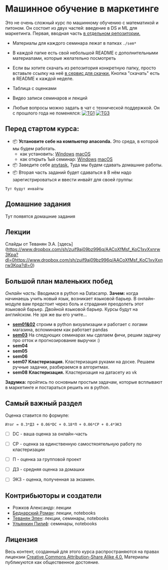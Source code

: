 # Машинное обучение в маркетинге

Это не очень сложный курс по машинному обучению с математикой и питоном. Он состоит из двух частей: введение в DS и ML для маркетинга. Первая, вводная часть [в отдельном репозитории.](https://github.com/FUlyankin/Intro_to_DS)

* Материалы для каждого семинара лежат в папках `./sem*`
* В каждой папке есть свой небольшой README с дополнительными материалами, которые желательно посмотреть
* Если вы хотите скачать из репозитория конкретную папку, просто вставьте ссылку на неё [в сервис для скачки.](https://minhaskamal.github.io/DownGit/#/home) Кнопка "скачать" есть в README к каждой неделе.
* Таблица с оценками
* Видео записи семинаров и лекций

* Любые вопросы можно задать в чат с технической поддержкой. Он с прошлого года не поменялся: [![TG1](https://img.shields.io/badge/Telegram-BMM--chat-blue)]( ) [![TG3](https://img.shields.io/badge/Telegram-канал%20с%20объявлениями-blue)](https://bit.ly/2xQpHNZ)


## Перед стартом курса:

- 📦 __Установите себе на компьютер anaconda.__ Это среда, в которой мы будем работать.  
  - как установить:
  [Windows](https://github.com/FUlyankin/Intro_to_DS/blob/master/pdfs/install_conda_windows.pdf)
  [macOS](https://github.com/FUlyankin/Intro_to_DS/blob/master/pdfs/Anaconda%20installation%20guide_MacOS.pdf)
  - как открыть 1ый семинар:
  [Windows](https://github.com/FUlyankin/Intro_to_DS/blob/master/pdfs/download_and_open_sem01_windows.pdf)
  [macOS](https://github.com/FUlyankin/Intro_to_DS/blob/master/pdfs/Jupyter%20Notebook%20guide_MacOS.pdf)  
- 📦 Заведите себе [anytask.](https://anytask.org) Туда мы будем сдавать домашние работы.
- 📦 Вторая часть заданий будет сдаваться в  В нём надо зарегистрироваться и ввести инвайт для своей группы: 


```
Тут будут инвайты

```


## Домашние задания

Тут появятся домашние задания

## Лекции

Слайды от Теванян Э.А. [здесь]
(https://www.dropbox.com/sh/zuif9aj09bz996q/AACoXfMsf_KoC1xvXxnrw3Kpa?dl=0https://www.dropbox.com/sh/zuif9aj09bz996q/AACoXfMsf_KoC1xvXxnrw3Kpa?dl=0)

## Большой план маленьких побед

_Онлайн часть:_ Вводимся в python на Datacamp. __Зачем:__ когда начинаешь учить новый язык, возникает языковой барьер. В онлайн-модуле вам предстоит через боль и страдания преодолеть этот языковой барьер. Двойной языковой барьер. Курсы будут на английском. Не зря же вы его учите...

- [__sem01&02__](./sem01) строим в python визуализации и работает с логами магазина, вспоминаем как работает pandas
- [__sem03__](./sem03) На следующих семинарах мы сделаем фичи, решим задачку про отток и прогнозирование выручки :)
- __sem04__
- __sem05__
- __sem06__
- __sem07__ __Кластеризация.__ Кластеризация руками на доске. Решаем ручные задачки, разбираемся в алгоритмах. 
- __sem08__  __Кластеризация.__ Кластеризация на датасету из vk

__Задумка:__  пройтись по основным простым задачам, которые всплывают в маркетинге и постараться решить их в python.

## Самый важный раздел

Оценка ставится по формуле:

```
Итог = 0.3*ДЗ + 0.06*DC + 0.18*П + 0.06*СР + 0.4*ЭКЗ
```

- [ ] DC - ваша оценка за онлайн-часть
- [ ] СР - оценка за единственную самостяоятельную работу по кластеризации
- [ ] П - оценка за групповой проект
- [ ] ДЗ - средняя оценка за домашки
- [ ] ЭКЗ - оценка, полученная за экзамен.


## Контрибьюторы и создатели

- Рожков Александр: лекции
- [Беднарский Роман](https://github.com/Bromanskiy): лекции, notebooks
- [Теванян Элен](https://github.com/elentevanyan): лекции, семинары, notebooks
- [Ульянкин Пилиф](https://github.com/FUlyankin): семинары, notebooks


## Лицензия

Весь контент, созданный для этого курса распространяются на правах лицензии [Creative Commons Attribution-Share Alike 4.0.](https://creativecommons.org/licenses/by-sa/4.0/deed.ru) Материалы публикуются как общественное достояние.
